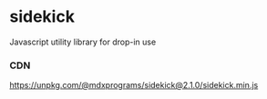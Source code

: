 # sidekick
Javascript utility library for drop-in use

### CDN
https://unpkg.com/@mdxprograms/sidekick@2.1.0/sidekick.min.js
